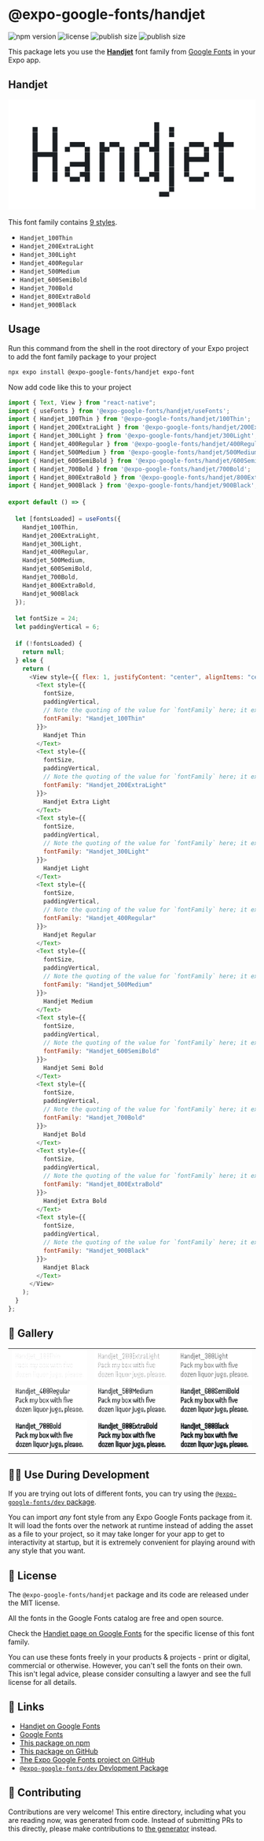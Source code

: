 # @expo-google-fonts/handjet

![npm version](https://flat.badgen.net/npm/v/@expo-google-fonts/handjet)
![license](https://flat.badgen.net/github/license/expo/google-fonts)
![publish size](https://flat.badgen.net/packagephobia/install/@expo-google-fonts/handjet)
![publish size](https://flat.badgen.net/packagephobia/publish/@expo-google-fonts/handjet)

This package lets you use the [**Handjet**](https://fonts.google.com/specimen/Handjet) font family from [Google Fonts](https://fonts.google.com/) in your Expo app.

## Handjet

![Handjet](./font-family.png)

This font family contains [9 styles](#-gallery).

- `Handjet_100Thin`
- `Handjet_200ExtraLight`
- `Handjet_300Light`
- `Handjet_400Regular`
- `Handjet_500Medium`
- `Handjet_600SemiBold`
- `Handjet_700Bold`
- `Handjet_800ExtraBold`
- `Handjet_900Black`

## Usage

Run this command from the shell in the root directory of your Expo project to add the font family package to your project

```sh
npx expo install @expo-google-fonts/handjet expo-font
```

Now add code like this to your project

```js
import { Text, View } from "react-native";
import { useFonts } from '@expo-google-fonts/handjet/useFonts';
import { Handjet_100Thin } from '@expo-google-fonts/handjet/100Thin';
import { Handjet_200ExtraLight } from '@expo-google-fonts/handjet/200ExtraLight';
import { Handjet_300Light } from '@expo-google-fonts/handjet/300Light';
import { Handjet_400Regular } from '@expo-google-fonts/handjet/400Regular';
import { Handjet_500Medium } from '@expo-google-fonts/handjet/500Medium';
import { Handjet_600SemiBold } from '@expo-google-fonts/handjet/600SemiBold';
import { Handjet_700Bold } from '@expo-google-fonts/handjet/700Bold';
import { Handjet_800ExtraBold } from '@expo-google-fonts/handjet/800ExtraBold';
import { Handjet_900Black } from '@expo-google-fonts/handjet/900Black';

export default () => {

  let [fontsLoaded] = useFonts({
    Handjet_100Thin, 
    Handjet_200ExtraLight, 
    Handjet_300Light, 
    Handjet_400Regular, 
    Handjet_500Medium, 
    Handjet_600SemiBold, 
    Handjet_700Bold, 
    Handjet_800ExtraBold, 
    Handjet_900Black
  });

  let fontSize = 24;
  let paddingVertical = 6;

  if (!fontsLoaded) {
    return null;
  } else {
    return (
      <View style={{ flex: 1, justifyContent: "center", alignItems: "center" }}>
        <Text style={{
          fontSize,
          paddingVertical,
          // Note the quoting of the value for `fontFamily` here; it expects a string!
          fontFamily: "Handjet_100Thin"
        }}>
          Handjet Thin
        </Text>
        <Text style={{
          fontSize,
          paddingVertical,
          // Note the quoting of the value for `fontFamily` here; it expects a string!
          fontFamily: "Handjet_200ExtraLight"
        }}>
          Handjet Extra Light
        </Text>
        <Text style={{
          fontSize,
          paddingVertical,
          // Note the quoting of the value for `fontFamily` here; it expects a string!
          fontFamily: "Handjet_300Light"
        }}>
          Handjet Light
        </Text>
        <Text style={{
          fontSize,
          paddingVertical,
          // Note the quoting of the value for `fontFamily` here; it expects a string!
          fontFamily: "Handjet_400Regular"
        }}>
          Handjet Regular
        </Text>
        <Text style={{
          fontSize,
          paddingVertical,
          // Note the quoting of the value for `fontFamily` here; it expects a string!
          fontFamily: "Handjet_500Medium"
        }}>
          Handjet Medium
        </Text>
        <Text style={{
          fontSize,
          paddingVertical,
          // Note the quoting of the value for `fontFamily` here; it expects a string!
          fontFamily: "Handjet_600SemiBold"
        }}>
          Handjet Semi Bold
        </Text>
        <Text style={{
          fontSize,
          paddingVertical,
          // Note the quoting of the value for `fontFamily` here; it expects a string!
          fontFamily: "Handjet_700Bold"
        }}>
          Handjet Bold
        </Text>
        <Text style={{
          fontSize,
          paddingVertical,
          // Note the quoting of the value for `fontFamily` here; it expects a string!
          fontFamily: "Handjet_800ExtraBold"
        }}>
          Handjet Extra Bold
        </Text>
        <Text style={{
          fontSize,
          paddingVertical,
          // Note the quoting of the value for `fontFamily` here; it expects a string!
          fontFamily: "Handjet_900Black"
        }}>
          Handjet Black
        </Text>
      </View>
    );
  }
};
```

## 🔡 Gallery


||||
|-|-|-|
|![Handjet_100Thin](./100Thin/Handjet_100Thin.ttf.png)|![Handjet_200ExtraLight](./200ExtraLight/Handjet_200ExtraLight.ttf.png)|![Handjet_300Light](./300Light/Handjet_300Light.ttf.png)||
|![Handjet_400Regular](./400Regular/Handjet_400Regular.ttf.png)|![Handjet_500Medium](./500Medium/Handjet_500Medium.ttf.png)|![Handjet_600SemiBold](./600SemiBold/Handjet_600SemiBold.ttf.png)||
|![Handjet_700Bold](./700Bold/Handjet_700Bold.ttf.png)|![Handjet_800ExtraBold](./800ExtraBold/Handjet_800ExtraBold.ttf.png)|![Handjet_900Black](./900Black/Handjet_900Black.ttf.png)||


## 👩‍💻 Use During Development

If you are trying out lots of different fonts, you can try using the [`@expo-google-fonts/dev` package](https://github.com/expo/google-fonts/tree/master/font-packages/dev#readme).

You can import _any_ font style from any Expo Google Fonts package from it. It will load the fonts over the network at runtime instead of adding the asset as a file to your project, so it may take longer for your app to get to interactivity at startup, but it is extremely convenient for playing around with any style that you want.


## 📖 License

The `@expo-google-fonts/handjet` package and its code are released under the MIT license.

All the fonts in the Google Fonts catalog are free and open source.

Check the [Handjet page on Google Fonts](https://fonts.google.com/specimen/Handjet) for the specific license of this font family.

You can use these fonts freely in your products & projects - print or digital, commercial or otherwise. However, you can't sell the fonts on their own. This isn't legal advice, please consider consulting a lawyer and see the full license for all details.

## 🔗 Links

- [Handjet on Google Fonts](https://fonts.google.com/specimen/Handjet)
- [Google Fonts](https://fonts.google.com/)
- [This package on npm](https://www.npmjs.com/package/@expo-google-fonts/handjet)
- [This package on GitHub](https://github.com/expo/google-fonts/tree/master/font-packages/handjet)
- [The Expo Google Fonts project on GitHub](https://github.com/expo/google-fonts)
- [`@expo-google-fonts/dev` Devlopment Package](https://github.com/expo/google-fonts/tree/master/font-packages/dev)

## 🤝 Contributing

Contributions are very welcome! This entire directory, including what you are reading now, was generated from code. Instead of submitting PRs to this directly, please make contributions to [the generator](https://github.com/expo/google-fonts/tree/master/packages/generator) instead.

